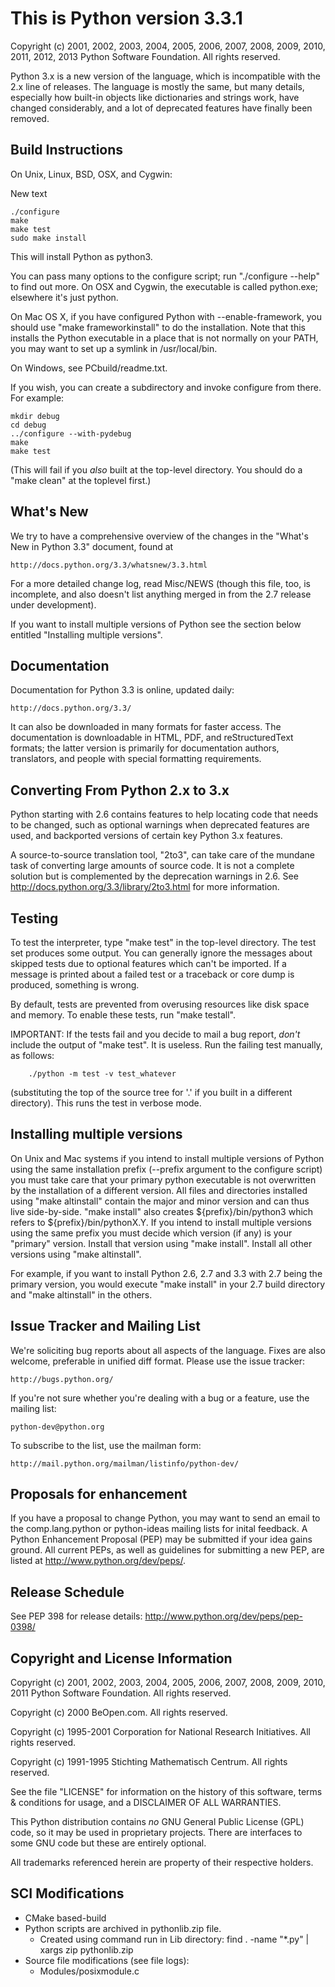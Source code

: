 This is Python version 3.3.1
============================

Copyright (c) 2001, 2002, 2003, 2004, 2005, 2006, 2007, 2008, 2009, 2010, 2011,
2012, 2013 Python Software Foundation.  All rights reserved.

Python 3.x is a new version of the language, which is incompatible with the 2.x
line of releases.  The language is mostly the same, but many details, especially
how built-in objects like dictionaries and strings work, have changed
considerably, and a lot of deprecated features have finally been removed.


Build Instructions
------------------

On Unix, Linux, BSD, OSX, and Cygwin:

New text

    ./configure
    make
    make test
    sudo make install

This will install Python as python3.

You can pass many options to the configure script; run "./configure --help" to
find out more.  On OSX and Cygwin, the executable is called python.exe;
elsewhere it's just python.

On Mac OS X, if you have configured Python with --enable-framework, you should
use "make frameworkinstall" to do the installation.  Note that this installs the
Python executable in a place that is not normally on your PATH, you may want to
set up a symlink in /usr/local/bin.

On Windows, see PCbuild/readme.txt.

If you wish, you can create a subdirectory and invoke configure from there.  For
example:

    mkdir debug
    cd debug
    ../configure --with-pydebug
    make
    make test

(This will fail if you *also* built at the top-level directory.  You should do a
"make clean" at the toplevel first.)


What's New
----------

We try to have a comprehensive overview of the changes in the "What's New in
Python 3.3" document, found at

    http://docs.python.org/3.3/whatsnew/3.3.html

For a more detailed change log, read Misc/NEWS (though this file, too, is
incomplete, and also doesn't list anything merged in from the 2.7 release under
development).

If you want to install multiple versions of Python see the section below
entitled "Installing multiple versions".


Documentation
-------------

Documentation for Python 3.3 is online, updated daily:

    http://docs.python.org/3.3/

It can also be downloaded in many formats for faster access.  The documentation
is downloadable in HTML, PDF, and reStructuredText formats; the latter version
is primarily for documentation authors, translators, and people with special
formatting requirements.


Converting From Python 2.x to 3.x
---------------------------------

Python starting with 2.6 contains features to help locating code that needs to
be changed, such as optional warnings when deprecated features are used, and
backported versions of certain key Python 3.x features.

A source-to-source translation tool, "2to3", can take care of the mundane task
of converting large amounts of source code.  It is not a complete solution but
is complemented by the deprecation warnings in 2.6.  See
http://docs.python.org/3.3/library/2to3.html for more information.


Testing
-------

To test the interpreter, type "make test" in the top-level directory.  The test
set produces some output.  You can generally ignore the messages about skipped
tests due to optional features which can't be imported.  If a message is printed
about a failed test or a traceback or core dump is produced, something is wrong.

By default, tests are prevented from overusing resources like disk space and
memory.  To enable these tests, run "make testall".

IMPORTANT: If the tests fail and you decide to mail a bug report, *don't*
include the output of "make test".  It is useless.  Run the failing test
manually, as follows:

        ./python -m test -v test_whatever

(substituting the top of the source tree for '.' if you built in a different
directory).  This runs the test in verbose mode.


Installing multiple versions
----------------------------

On Unix and Mac systems if you intend to install multiple versions of Python
using the same installation prefix (--prefix argument to the configure script)
you must take care that your primary python executable is not overwritten by the
installation of a different version.  All files and directories installed using
"make altinstall" contain the major and minor version and can thus live
side-by-side.  "make install" also creates ${prefix}/bin/python3 which refers to
${prefix}/bin/pythonX.Y.  If you intend to install multiple versions using the
same prefix you must decide which version (if any) is your "primary" version.
Install that version using "make install".  Install all other versions using
"make altinstall".

For example, if you want to install Python 2.6, 2.7 and 3.3 with 2.7 being the
primary version, you would execute "make install" in your 2.7 build directory
and "make altinstall" in the others.


Issue Tracker and Mailing List
------------------------------

We're soliciting bug reports about all aspects of the language.  Fixes are also
welcome, preferable in unified diff format.  Please use the issue tracker:

    http://bugs.python.org/

If you're not sure whether you're dealing with a bug or a feature, use the
mailing list:

    python-dev@python.org

To subscribe to the list, use the mailman form:

    http://mail.python.org/mailman/listinfo/python-dev/


Proposals for enhancement
-------------------------

If you have a proposal to change Python, you may want to send an email to the
comp.lang.python or python-ideas mailing lists for inital feedback.  A Python
Enhancement Proposal (PEP) may be submitted if your idea gains ground.  All
current PEPs, as well as guidelines for submitting a new PEP, are listed at
http://www.python.org/dev/peps/.


Release Schedule
----------------

See PEP 398 for release details: http://www.python.org/dev/peps/pep-0398/


Copyright and License Information
---------------------------------

Copyright (c) 2001, 2002, 2003, 2004, 2005, 2006, 2007, 2008, 2009, 2010, 2011
Python Software Foundation.  All rights reserved.

Copyright (c) 2000 BeOpen.com.  All rights reserved.

Copyright (c) 1995-2001 Corporation for National Research Initiatives.  All
rights reserved.

Copyright (c) 1991-1995 Stichting Mathematisch Centrum.  All rights reserved.

See the file "LICENSE" for information on the history of this software, terms &
conditions for usage, and a DISCLAIMER OF ALL WARRANTIES.

This Python distribution contains *no* GNU General Public License (GPL) code, so
it may be used in proprietary projects.  There are interfaces to some GNU code
but these are entirely optional.

All trademarks referenced herein are property of their respective holders.

SCI Modifications
-----------------

* CMake based-build
* Python scripts are archived in pythonlib.zip file.
  * Created using command run in Lib directory:
    find . -name "*.py" | xargs zip pythonlib.zip
* Source file modifications (see file logs):
  * Modules/posixmodule.c

